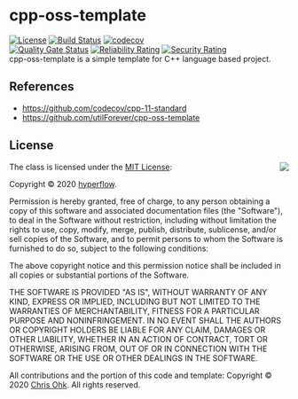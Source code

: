 # cpp-oss-template
[![License](https://img.shields.io/badge/Licence-MIT-blue.svg)](https://github.com/hyp3rflow/cpp-oss-template/blob/master/LICENSE) 
[![Build Status](https://travis-ci.com/hyp3rflow/cpp-oss-template.svg?branch=master)](https://travis-ci.com/hyp3rflow/cpp-oss-template.svg?branch=master)
[![codecov](https://codecov.io/gh/hyp3rflow/cpp-oss-template/branch/master/graph/badge.svg)](https://codecov.io/gh/hyp3rflow/cpp-oss-template)  
[![Quality Gate Status](https://sonarcloud.io/api/project_badges/measure?project=hyp3rflow_cpp-oss-template&metric=alert_status)](https://sonarcloud.io/dashboard?id=hyp3rflow_cpp-oss-template)
[![Reliability Rating](https://sonarcloud.io/api/project_badges/measure?project=hyp3rflow_cpp-oss-template&metric=reliability_rating)](https://sonarcloud.io/dashboard?id=hyp3rflow_cpp-oss-template)
[![Security Rating](https://sonarcloud.io/api/project_badges/measure?project=hyp3rflow_cpp-oss-template&metric=security_rating)](https://sonarcloud.io/dashboard?id=hyp3rflow_cpp-oss-template)  
cpp-oss-template is a simple template for C++ language based project.

## References

- https://github.com/codecov/cpp-11-standard
- https://github.com/utilForever/cpp-oss-template

## License

<img align="right" src="http://opensource.org/trademarks/opensource/OSI-Approved-License-100x137.png">

The class is licensed under the [MIT License](http://opensource.org/licenses/MIT):

Copyright &copy; 2020 [hyperflow](http://www.github.com/hyp3rflow).

Permission is hereby granted, free of charge, to any person obtaining a copy of this software and associated documentation files (the "Software"), to deal in the Software without restriction, including without limitation the rights to use, copy, modify, merge, publish, distribute, sublicense, and/or sell copies of the Software, and to permit persons to whom the Software is furnished to do so, subject to the following conditions:

The above copyright notice and this permission notice shall be included in all copies or substantial portions of the Software.

THE SOFTWARE IS PROVIDED "AS IS", WITHOUT WARRANTY OF ANY KIND, EXPRESS OR IMPLIED, INCLUDING BUT NOT LIMITED TO THE WARRANTIES OF MERCHANTABILITY, FITNESS FOR A PARTICULAR PURPOSE AND NONINFRINGEMENT. IN NO EVENT SHALL THE AUTHORS OR COPYRIGHT HOLDERS BE LIABLE FOR ANY CLAIM, DAMAGES OR OTHER LIABILITY, WHETHER IN AN ACTION OF CONTRACT, TORT OR OTHERWISE, ARISING FROM, OUT OF OR IN CONNECTION WITH THE SOFTWARE OR THE USE OR OTHER DEALINGS IN THE SOFTWARE.

All contributions and the portion of this code and template:
Copyright &copy; 2020 [Chris Ohk](http://www.github.com/utilForever).
All rights reserved.
